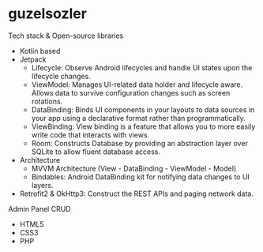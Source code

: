 # guzelsozler

Tech stack & Open-source libraries
- Kotlin based
- Jetpack
  * Lifecycle: Observe Android lifecycles and handle UI states upon the lifecycle changes.
  * ViewModel: Manages UI-related data holder and lifecycle aware. Allows data to survive configuration changes such as screen rotations.
  * DataBinding: Binds UI components in your layouts to data sources in your app using a declarative format rather than programmatically.
  * ViewBinding: View binding is a feature that allows you to more easily write code that interacts with views.
  * Room: Constructs Database by providing an abstraction layer over SQLite to allow fluent database access.
- Architecture
  * MVVM Architecture (View - DataBinding - ViewModel - Model)
  * Bindables: Android DataBinding kit for notifying data changes to UI layers.
- Retrofit2 & OkHttp3: Construct the REST APIs and paging network data.

Admin Panel CRUD
- HTML5
- CSS3
- PHP
